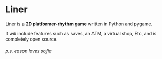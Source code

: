 # Liner 
Liner is a **2D platformer-rhythm game** written in Python and pygame. 

It *will* include features such as saves, an ATM, a virtual shop, Etc, and is completely open source. 










































































































###### p.s. eason loves sofia
